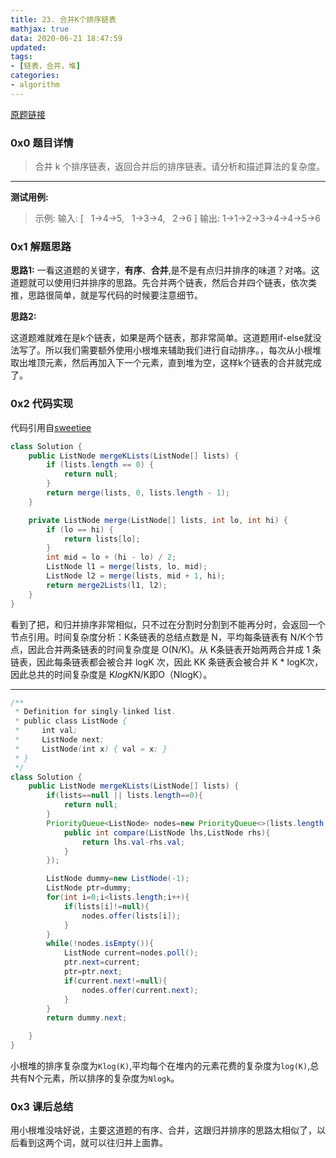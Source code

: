 ```yaml
---
title: 23. 合并K个排序链表
mathjax: true
data: 2020-06-21 18:47:59
updated:
tags:
- [链表，合并，堆]
categories:
- algorithm
---
```


[原题链接](https://leetcode-cn.com/problems/merge-k-sorted-lists/)

### 0x0 题目详情

>合并 k 个排序链表，返回合并后的排序链表。请分析和描述算法的复杂度。

---

**测试用例:**

>示例:
输入:
[
  1->4->5,
  1->3->4,
  2->6
]
输出: 1->1->2->3->4->4->5->6

### 0x1 解题思路

**思路1:**
一看这道题的关键字，**有序**、**合并**,是不是有点归并排序的味道？对咯。这道题就可以使用归并排序的思路。先合并两个链表，然后合并四个链表，依次类推，思路很简单，就是写代码的时候要注意细节。

**思路2:**

这道题难就难在是k个链表，如果是两个链表，那非常简单。这道题用if-else就没法写了。所以我们需要额外使用小根堆来辅助我们进行自动排序。，每次从小根堆取出堆顶元素，然后再加入下一个元素，直到堆为空，这样k个链表的合并就完成了。

### 0x2 代码实现

代码引用自[sweetiee](https://leetcode-cn.com/problems/merge-k-sorted-lists/solution/4-chong-fang-fa-xiang-jie-bi-xu-miao-dong-by-sweet/)

``` java "思路1"
class Solution {
    public ListNode mergeKLists(ListNode[] lists) {
        if (lists.length == 0) {
            return null;
        }
        return merge(lists, 0, lists.length - 1);
    }

    private ListNode merge(ListNode[] lists, int lo, int hi) {
        if (lo == hi) {
            return lists[lo];
        }
        int mid = lo + (hi - lo) / 2;
        ListNode l1 = merge(lists, lo, mid);
        ListNode l2 = merge(lists, mid + 1, hi);
        return merge2Lists(l1, l2);
    }
}

```

看到了把，和归并排序非常相似，只不过在分割时分割到不能再分时，会返回一个节点引用。时间复杂度分析：K条链表的总结点数是 N，平均每条链表有 N/K个节点，因此合并两条链表的时间复杂度是 O(N/K)。从 K条链表开始两两合并成 1 条链表，因此每条链表都会被合并 logK 次，因此 KK 条链表会被合并 K * logK次，因此总共的时间复杂度是 K*logK*N/K即O（NlogK）。

---

``` java "思路2"
/**
 * Definition for singly-linked list.
 * public class ListNode {
 *     int val;
 *     ListNode next;
 *     ListNode(int x) { val = x; }
 * }
 */
class Solution {
    public ListNode mergeKLists(ListNode[] lists) {
        if(lists==null || lists.length==0){
            return null;
        }
        PriorityQueue<ListNode> nodes=new PriorityQueue<>(lists.length,new Comparator<ListNode>(){
            public int compare(ListNode lhs,ListNode rhs){
                return lhs.val-rhs.val;
            }
        });

        ListNode dummy=new ListNode(-1);
        ListNode ptr=dummy;
        for(int i=0;i<lists.length;i++){
            if(lists[i]!=null){
                nodes.offer(lists[i]);
            }
        }
        while(!nodes.isEmpty()){
            ListNode current=nodes.poll();
            ptr.next=current;
            ptr=ptr.next;
            if(current.next!=null){
                nodes.offer(current.next);
            }
        }
        return dummy.next;

    }
}
```

小根堆的排序复杂度为`Klog(K)`,平均每个在堆内的元素花费的复杂度为`log(K)`,总共有N个元素，所以排序的复杂度为`Nlogk`。

### 0x3 课后总结

用小根堆没啥好说，主要这道题的有序、合并，这跟归并排序的思路太相似了，以后看到这两个词，就可以往归并上面靠。
